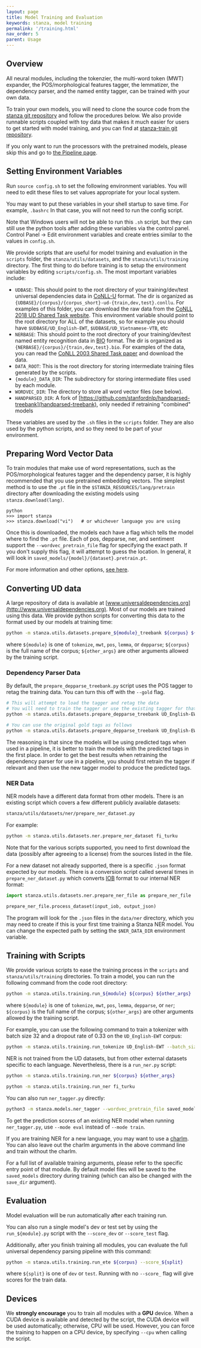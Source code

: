 ```yaml
---
layout: page
title: Model Training and Evaluation
keywords: stanza, model training
permalink: '/training.html'
nav_order: 5
parent: Usage
---
```


## Overview

All neural modules, including the tokenzier, the multi-word token (MWT) expander, the POS/morphological features tagger, the lemmatizer, the dependency parser, and the named entity tagger, can be trained with your own data.

To train your own models, you will need to clone the source code from the [stanza git repository](https://github.com/stanfordnlp/stanza) and follow the procedures below. We also provide runnable scripts coupled with toy data that makes it much easier for users to get started with model training, and you can find at [stanza-train git repository](https://github.com/stanfordnlp/stanza-train).

If you only want to run the processors with the pretrained models, please skip this and go to [the Pipeline page](pipeline.md).

## Setting Environment Variables

Run `source config.sh` to set the following environment variables.  You will need to edit these files to set values appropriate for your local system.

You may want to put these variables in your shell startup to save time.  For example, `.bashrc`  In that case, you will not need to run the config script.

Note that Windows users will not be able to run this `.sh` script, but they can still use the python tools after adding these variables via the control panel.  Control Panel -> Edit environment variables and create entries similar to the values in `config.sh`.

We provide scripts that are useful for model training and evaluation in the `scripts` folder, the `stanza/utils/datasets`, and the `stanza/utils/training` directory. The first thing to do before training is to setup the environment variables by editing `scripts/config.sh`. The most important variables include:
- `UDBASE`: This should point to the root directory of your training/dev/test universal dependencies data in [CoNLL-U](https://universaldependencies.org/format.html) format. The dir is organized as `{UDBASE}/{corpus}/{corpus_short}-ud-{train,dev,test}.conllu`. For examples of this folder, you can download the raw data from the [CoNLL 2018 UD Shared Task website](http://universaldependencies.org/conll18/data.html).  This environment variable should point to the root directory for ALL of the datasets, so for example you should have `$UDBASE/UD_English-EWT`, `$UDBASE/UD_Vietnamese-VTB`, etc
- `NERBASE`: This should point to the root directory of your training/dev/test named entity recognition data in [BIO](https://en.wikipedia.org/wiki/Inside–outside–beginning_(tagging)) format. The dir is organized as `{NERBASE}/{corpus}/{train,dev,test}.bio`. For examples of the data, you can read the [CoNLL 2003 Shared Task paper](https://www.aclweb.org/anthology/W03-0419.pdf) and download the data.
- `DATA_ROOT`: This is the root directory for storing intermediate training files generated by the scripts.
- `{module}_DATA_DIR`: The subdirectory for storing intermediate files used by each module.
- `WORDVEC_DIR`: The directory to store all word vector files (see below).
- `HANDPARSED_DIR`: A fork of [https://github.com/stanfordnlp/handparsed-treebank](handparsed-treebank), only needed if retraining "combined" models

These variables are used by the `.sh` files in the `scripts` folder.  They are also used by the python scripts, and so they need to be part of your environment.

## Preparing Word Vector Data

To train modules that make use of word representations, such as the POS/morphological features tagger and the dependency parser, it is highly recommended that you use pretrained embedding vectors. The simplest method is to use the `.pt` file in the `$STANZA_RESOURCES/lang/pretrain` directory after downloading the existing models using `stanza.download(lang)`.

```
python
>>> import stanza
>>> stanza.download("vi")   # or whichever language you are using
```

Once this is downloaded, the models each have a flag which tells the model where to find the `.pt` file.  Each of pos, depparse, ner, and sentiment support the `--wordvec_pretrain_file` flag for specifying the exact path.  If you don't supply this flag, it will attempt to guess the location.  In general, it will look in `saved_models/{model}/{dataset}.pretrain.pt`.

For more information and other options, [see here](word_vectors.md).

## Converting UD data

A large repository of data is available at [www.universaldependencies.org](http://www.universaldependencies.org).  Most of our models are trained using this data.  We provide python scripts for converting this data to the format used by our models at training time:
```bash
python -m stanza.utils.datasets.prepare_${module}_treebank ${corpus} ${other_args}
```
where `${module}` is one of `tokenize`, `mwt`, `pos`, `lemma`, or `depparse`; `${corpus}` is the full name of the corpus; `${other_args}` are other arguments allowed by the training script.

### Dependency Parser Data

By default, the `prepare_depparse_treebank.py` script uses the POS tagger to retag the training data.  You can turn this off with the `--gold` flag.

```bash
# This will attempt to load the tagger and retag the data
# You will need to train the tagger or use the existing tagger for that to work
python -m stanza.utils.datasets.prepare_depparse_treebank UD_English-EWT
```

```bash
# You can use the original gold tags as follows
python -m stanza.utils.datasets.prepare_depparse_treebank UD_English-EWT --gold
```

The reasoning is that since the models will be using predicted tags when used in a pipeline, it is better to train the models with the predicted tags in the first place.  In order to get the best results when retraining the dependency parser for use in a pipeline, you should first retrain the tagger if relevant and then use the new tagger model to produce the predicted tags.


### NER Data

NER models have a different data format from other models.  There is an existing script which covers a few different publicly available datasets:

```bash
stanza/utils/datasets/ner/prepare_ner_dataset.py
```

For example:

```bash
python -m stanza.utils.datasets.ner.prepare_ner_dataset fi_turku
```

Note that for the various scripts supported, you need to first download the data (possibly after agreeing to a license) from the sources listed in the file.

For a new dataset not already supported, there is a specific `.json` format expected by our models.  There is a conversion script called several times in `prepare_ner_dataset.py` which converts [IOB](https://en.wikipedia.org/wiki/Inside%E2%80%93outside%E2%80%93beginning_\(tagging\)) format to our internal NER format:

```python
import stanza.utils.datasets.ner.prepare_ner_file as prepare_ner_file

prepare_ner_file.process_dataset(input_iob, output_json)
```

The program will look for the `.json` files in the `data/ner` directory, which you may need to create if this is your first time training a Stanza NER model.
You can change the expected path by setting the `$NER_DATA_DIR` environment variable.

## Training with Scripts

We provide various scripts to ease the training process in the `scripts` and `stanza/utils/training` directories. To train a model, you can run the following command from the code root directory:
```bash
python -m stanza.utils.training.run_${module} ${corpus} ${other_args}
```
where `${module}` is one of `tokenize`, `mwt`, `pos`, `lemma`, `depparse`, or `ner`; `${corpus}` is the full name of the corpus; `${other_args}` are other arguments allowed by the training script.

For example, you can use the following command to train a tokenizer with batch size 32 and a dropout rate of 0.33 on the `UD_English-EWT` corpus:

```bash
python -m stanza.utils.training.run_tokenize UD_English-EWT --batch_size 32 --dropout 0.33
```

NER is not trained from the UD datasets, but from other external datasets specific to each language.  Nevertheless, there is a `run_ner.py` script:

```bash
python -m stanza.utils.training.run_ner ${corpus} ${other_args}

python -m stanza.utils.training.run_ner fi_turku
```

You can also run `ner_tagger.py` directly:

```bash
python3 -m stanza.models.ner_tagger --wordvec_pretrain_file saved_models/pos/fi_ftb.pretrain.pt --train_file data/ner/fi_turku.train.json --eval_file data/ner/fi_turku.dev.json  --charlm --charlm_shorthand fi_conll17 --char_hidden_dim 1024  --lang fi --shorthand fi_turku --mode train
```

To get the prediction scores of an existing NER model when running `ner_tagger.py`, use `--mode eval` instead of `--mode train`.

If you are training NER for a new language, you may want to use a [charlm](new_language.md#character-lm).  You can also leave out the charlm arguments in the above command line and train without the charlm.

For a full list of available training arguments, please refer to the specific entry point of that module. By default model files will be saved to the `saved_models` directory during training (which can also be changed with the `save_dir` argument).

## Evaluation

Model evaluation will be run automatically after each training run.

You can also run a single model's dev or test set by using the `run_${module}.py` script with the `--score_dev` or `--score_test` flag.

Additionally, after you finish training all modules, you can evaluate the full universal dependency parsing pipeline with this command:
```bash
python -m stanza.utils.training.run_ete ${corpus} --score_${split}
```
where `${split}` is one of `dev` or `test`.  Running with no `--score_` flag will give scores for the train data.


## Devices

We **strongly encourage** you to train all modules with a **GPU** device. When a CUDA device is available and detected by the script, the CUDA device will be used automatically; otherwise, CPU will be used. However, you can force the training to happen on a CPU device, by specifying `--cpu` when calling the script.
